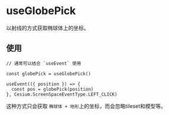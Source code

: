 # useGlobePick

以射线的方式获取椭球体上的坐标。

## 使用

```js{3}
// 通常可以结合 `useEvent` 使用

const globePick = useGlobePick()

useEvent(({ position }) => {
  const pos = globePick(position)
}, Cesium.ScreenSpaceEventType.LEFT_CLICK)
```

这种方式只会获取 `椭球体 + 地形`上的坐标，而会忽略tileset和模型等。
